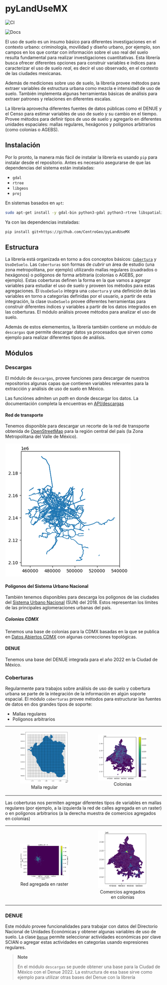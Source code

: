 pyLandUseMX
================

<!-- WARNING: THIS FILE WAS AUTOGENERATED! DO NOT EDIT! -->

<div>

![CI](https://github.com/CentroGeo/pyLandUseMX/actions/workflows/test.yaml/badge.svg)

![Docs](https://github.com/CentroGeo/pyLandUseMX/actions/workflows/deploy.yaml/badge.svg)

</div>

El uso de suelo es un insumo básico para diferentes investigaciones en
el contexto urbano: criminología, movilidad y diseño urbano, por
ejemplo, son campos en los que contar con información sobre el uso real
del suelo resulta fundamental para realizar investigaciones
cuantitativas. Esta librería busca ofrecer diferentes opciones para
construir variables e índices para caracterizar el uso de suelo *real*,
es decir el uso observado, en el contexto de las ciudades mexicanas.

Además de mediciones sobre uso de suelo, la librería provee métodos para
extraer variables de estructura urbana como mezcla e intensidad de uso
de suelo. También implementa algunas herramientas básicas de análisis
para extraer patrones y relaciones en diferentes escalas.

La librería aprovecha diferentes fuentes de datos públicas como el DENUE
y el Censo para estimar variables de uso de suelo y su cambio en el
tiempo. Provee métodos para definir tipos de uso de suelo y agregarlo en
diferentes unidades espaciales: mallas regulares, hexágonos y polígonos
arbitrarios (como colonias o AGEBS).

## Instalación

Por lo pronto, la manera más fácil de instalar la librería es usando
`pip` para instalar desde el repositorio. Antes es necesario asegurarse
de que las dependencias del sistema están instaladas:

- `gdal`
- `rtree`
- `libgeos`
- `proj`

En sistemas basados en `apt`:

``` sh
sudo apt-get install -y gdal-bin python3-gdal python3-rtree libspatialindex-dev libgeos-dev libproj-dev
```

Ya con las dependencias instaladas:

``` sh
pip install git+https://github.com/CentroGeo/pyLandUseMX
```

## Estructura

La librería está organizada en torno a dos conceptos básicos:
[`Cobertura`](https://CentroGeo.github.io/pyLandUseMX/api/coberturas.html#cobertura)
y `UsoDeSuelo`. Las `Coberturas` son formas de *cubrir* un área de
estudio (una zona metropolitana, por ejemplo) utilizando mallas
regulares (cuadrados o hexágonos) o polígonos de forma arbitraria
(colonias o AGEBS, por ejemplo). Estas coberturas definen la forma en la
que vamos a agregar variables para estudiar el uso de suelo y proveen
los métodos para estas agregaciones. El `UsoDeSuelo` integra una
`cobertura` y una definición de las variables en torno a categorías
definidas por el usuario, a partir de esta integración, la clase
`UsoDeSuelo` provee diferentes herramientas para construir diferentes
índices y variables a partir de los datos integrados en las coberturas.
El módulo análisis provee métodos para analizar el uso de suelo.

Además de estos elemementos, la librería también contiene un módulo de
`descargas` que permite descargar datos ya procesados que sirven como
ejemplo para realizar diferentes tipos de análisis.

## Módulos

### Descargas

El módulo de `descargas`, provee funciones para descargar de nuestros
repositorios algunas capas que contienen variables relevantes para la
extracción y análisis de uso de suelo en México.

Las funciónes admiten un *path* en donde descargar los datos. La
documentación completa la encuentras en
[API/descargas](api/00_descargas.ipynb)

#### Red de transporte

Tenemos disponible para descargar un recorte de la red de transporte
obtenida de [OpenStreetMap](https://www.openstreetmap.org/) para la
región central del país (la Zona Metropolitana del Valle de México).

![Vialidades primarias](red.png)

#### Polígonos del Sistema Urbano Nacional

También tenemos disponibles para descarga los polígonos de las ciudades
del [Sistema Urbano
Nacional](https://www.gob.mx/conapo/acciones-y-programas/sistema-urbano-nacional-y-zonas-metropolitanas)
(SUN) del 2018. Estos representan los límites de las principales
aglomeraciones urbanas del país.

##### Colonias CDMX

Tenemos una base de colonias para la CDMX basadas en la que se publica
en [Datos Abiertos CDMX](https://datos.cdmx.gob.mx/) con algunas
correcciones topológicas.

#### DENUE

Tenemos una base del DENUE integrada para el año 2022 en la Ciudad de
México.

### Coberturas

Regularmente para trabajos sobre análisis de uso de suelo y cobertura
urbana se parte de la integración de la información en algún soporte
espacial. El módulo `coberturas` provee métodos para estructurar las
fuentes de datos en dos grandes tipos de soporte:

- Mallas regulares
- Polígonos arbitrarios

<div>

<table>
<colgroup>
<col style="width: 50%" />
<col style="width: 50%" />
</colgroup>
<tbody>
<tr class="odd">
<td style="text-align: center;"><div width="50.0%"
data-layout-align="center">
<figure>
<img src="malla.png" data-fig.extended="false" alt="Malla regular" />
<figcaption aria-hidden="true">Malla regular</figcaption>
</figure>
</div></td>
<td style="text-align: center;"><div width="50.0%"
data-layout-align="center">
<figure>
<img src="poligonos.png" data-fig.extended="false" alt="Colonias" />
<figcaption aria-hidden="true">Colonias</figcaption>
</figure>
</div></td>
</tr>
</tbody>
</table>

</div>

Las coberturas nos permiten agregar diferentes tipos de variables en
mallas regulares (por ejemplo, a la izquierda la red de calles agregada
en un raster) o en polígonos arbitrarios (a la derecha muestra de
comercios agregados en colonias)

<div>

<table>
<colgroup>
<col style="width: 50%" />
<col style="width: 50%" />
</colgroup>
<tbody>
<tr class="odd">
<td style="text-align: center;"><div width="50.0%"
data-layout-align="center">
<figure>
<img src="red_raster.png" data-fig.extended="false"
alt="Red agregada en raster" />
<figcaption aria-hidden="true">Red agregada en raster</figcaption>
</figure>
</div></td>
<td style="text-align: center;"><div width="50.0%"
data-layout-align="center">
<figure>
<img src="comercios_colonias.png" data-fig.extended="false"
alt="Comercios agregados en colonias" />
<figcaption aria-hidden="true">Comercios agregados en
colonias</figcaption>
</figure>
</div></td>
</tr>
</tbody>
</table>

</div>

### DENUE

Este módulo provee funcionalidades para trabajar con datos del
Directorio Nacional de Unidades Económicas y obtener algunas variables
de uso de suelo. La clase
[`Denue`](https://CentroGeo.github.io/pyLandUseMX/api/denue.html#denue)
permite seleccionar actividades económicas por clave SCIAN o agregar
estas actividades en categorías usando expresiones regulares.

<div>

> **Note**
>
> En el módulo `descargas` se puede obtener una base para la Ciudad de
> México con el Denue 2022. La estructura de esa base sirve como ejemplo
> para utilizar otras bases del Denue con la librería

</div>
